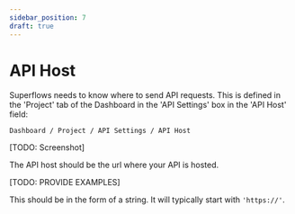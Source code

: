 ```yaml
---
sidebar_position: 7
draft: true
---
```


# API Host

Superflows needs to know where to send API requests. This is defined in the 'Project' tab of the Dashboard in the 'API Settings' box in the 'API Host' field:

`Dashboard / Project / API Settings / API Host`

[TODO: Screenshot]

The API host should be the url where your API is hosted.

[TODO: PROVIDE EXAMPLES]

This should be in the form of a string. It will typically start with `'https://'`.